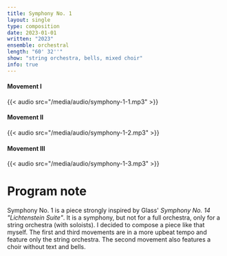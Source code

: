 ```yaml
---
title: Symphony No. 1
layout: single
type: composition
date: 2023-01-01
written: "2023"
ensemble: orchestral
length: "60' 32''"
show: "string orchestra, bells, mixed choir"
info: true
---
```

#### Movement I

{{< audio src="/media/audio/symphony-1-1.mp3" >}}

#### Movement II

{{< audio src="/media/audio/symphony-1-2.mp3" >}}

#### Movement III

{{< audio src="/media/audio/symphony-1-3.mp3" >}}

# Program note

Symphony No. 1 is a piece strongly inspired by Glass' *Symphony No. 14 "Lichtenstein Suite"*. It is a symphony, but not for a full orchestra, only for a string orchestra (with soloists). I decided to compose a piece like that myself. The first and third movements are in a more upbeat tempo and feature only the string orchestra. The second movement also features a choir without text and bells.